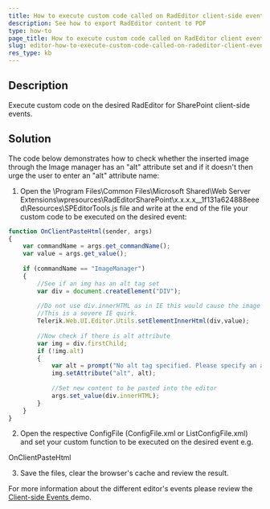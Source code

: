 ```yaml
---
title: How to execute custom code called on RadEditor client-side events
description: See how to export RadEditor content to PDF
type: how-to
page_title: How to execute custom code called on RadEditor client events
slug: editor-how-to-execute-custom-code-called-on-radeditor-client-events
res_type: kb
---
```


## Description

Execute custom code on the desired RadEditor for SharePoint client-side events.


## Solution

The code below demonstrates how to check whether the inserted image through the Image manager has an "alt" attribute set and if it doesn't then urge the user to enter an "alt" attribute name:

1. Open the \Program Files\Common Files\Microsoft Shared\Web Server Extensions\wpresources\RadEditorSharePoint\x.x.x.x__1f131a624888eeed\Resources\SPEditorTools.js file and write at the end of the file your custom code to be executed on the desired event:   

````JavaScript
function OnClientPasteHtml(sender, args)    
{    
    var commandName = args.get_commandName();    
    var value = args.get_value();    
     
    if (commandName == "ImageManager")    
    {    
        //See if an img has an alt tag set     
        var div = document.createElement("DIV");     
     
        //Do not use div.innerHTML as in IE this would cause the image's src or the link's href to be converted to absolute path.    
        //This is a severe IE quirk.    
        Telerik.Web.UI.Editor.Utils.setElementInnerHtml(div,value);    
     
        //Now check if there is alt attribute     
        var img = div.firstChild;     
        if (!img.alt)    
        {     
            var alt = prompt("No alt tag specified. Please specify an alt attribute for the image", "");    
            img.setAttribute("alt", alt);    
     
            //Set new content to be pasted into the editor     
            args.set_value(div.innerHTML);    
        }     
    }    
}
````
 
2. Open the respective ConfigFile (ConfigFile.xml or ListConfigFile.xml) and set your custom function to be executed on the desired event e.g.

<property name="OnClientPasteHtml">OnClientPasteHtml</property> 
 
3. Save the files, clear the browser's cache and review the result.

For more information about the different editor's events please review the [Client-side Events
](https://demos.telerik.com/aspnet-ajax/editor/examples/clientsideevents/defaultcs.aspx) demo.

